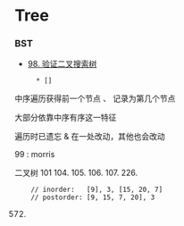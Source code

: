 # Tree


### BST

* [98. 验证二叉搜索树](https://leetcode-cn.com/problems/validate-binary-search-tree/)

        * []

中序遍历获得前一个节点 、 记录为第几个节点

大部分依靠中序有序这一特征

遍历时已遗忘 & 在一处改动，其他也会改动


99 : morris



二叉树
101
104.
105.
106.
107.
226.

        // inorder:   [9], 3, [15, 20, 7]
        // postorder: [9, 15, 7, 20], 3

572.